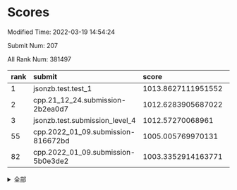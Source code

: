 # Scores

Modified Time: 2022-03-19 14:54:24

Submit Num: 207

All Rank Num: 381497

| rank |               submit               |       score        |       sigma        | pk_num |
| :--- | :--------------------------------- | :----------------- | :----------------- | :----- |
| 1    | jsonzb.test.test_1                 | 1013.8627111951552 | 0.822332643244039  | 7372   |
| 2    | cpp.21_12_24.submission-2b2ea0d7   | 1012.6283905687022 | 0.7956358101057627 | 7367   |
| 3    | jsonzb.test.submission_level_4     | 1012.57270068961   | 0.801315640600426  | 7368   |
| 55   | cpp.2022_01_09.submission-816672bd | 1005.005769970131  | 0.7129720342265251 | 7373   |
| 82   | cpp.2022_01_09.submission-5b0e3de2 | 1003.3352914163771 | 0.7041349158186094 | 7375   |


<details>
<summary>全部</summary>

| rank |                 submit                 |       score        |       sigma        | pk_num |
| :--- | :------------------------------------- | :----------------- | :----------------- | :----- |
| 1    | jsonzb.test.test_1                     | 1013.8627111951552 | 0.822332643244039  | 7372   |
| 2    | cpp.21_12_24.submission-2b2ea0d7       | 1012.6283905687022 | 0.7956358101057627 | 7367   |
| 3    | jsonzb.test.submission_level_4         | 1012.57270068961   | 0.801315640600426  | 7368   |
| 4    | gobigger.level_3.submission_level_3_40 | 1012.5203831150836 | 0.7911732648117468 | 7371   |
| 5    | gobigger.level_3.submission_level_3_37 | 1011.7706328658862 | 0.7722713237362308 | 7372   |
| 6    | gobigger.level_3.submission_level_3_15 | 1011.6551937490561 | 0.769443341096756  | 7372   |
| 7    | gobigger.level_3.submission_level_3_46 | 1011.6251232558851 | 0.7739339282054207 | 7370   |
| 8    | gobigger.level_3.submission_level_3_29 | 1011.2519942988903 | 0.7844198169955952 | 7368   |
| 9    | gobigger.level_3.submission_level_3_41 | 1011.0556064943272 | 0.7458510287541581 | 7367   |
| 10   | gobigger.level_3.submission_level_3_5  | 1011.0363421466438 | 0.7721357014200307 | 7369   |
| 11   | gobigger.level_3.submission_level_3_18 | 1010.9395309839571 | 0.7713022004097316 | 7363   |
| 12   | gobigger.level_3.submission_level_3_25 | 1010.9242314078914 | 0.754446955198121  | 7369   |
| 13   | gobigger.level_3.submission_level_3_28 | 1010.8666712341665 | 0.7716943707978513 | 7376   |
| 14   | gobigger.level_3.submission_level_3_44 | 1010.7959535668675 | 0.7507509970016101 | 7371   |
| 15   | gobigger.level_3.submission_level_3_2  | 1010.7661371857206 | 0.7827761415396842 | 7366   |
| 16   | gobigger.level_3.submission_level_3_42 | 1010.6119620498187 | 0.7649993636299798 | 7368   |
| 17   | gobigger.level_3.submission_level_3_24 | 1010.6119180058067 | 0.790292116155386  | 7374   |
| 18   | gobigger.level_3.submission_level_3_39 | 1010.5813947565327 | 0.7662699696859931 | 7377   |
| 19   | gobigger.level_3.submission_level_3_27 | 1010.5016096005152 | 0.7657999427859911 | 7371   |
| 20   | gobigger.level_3.submission_level_3_21 | 1010.4476226867605 | 0.7800580612737784 | 7372   |
| 21   | gobigger.level_3.submission_level_3_17 | 1010.4465429362753 | 0.7671197583845449 | 7372   |
| 22   | gobigger.level_3.submission_level_3_33 | 1010.4046678799394 | 0.7731084157603488 | 7375   |
| 23   | gobigger.level_3.submission_level_3_34 | 1010.3666967048044 | 0.7570123200407093 | 7374   |
| 24   | gobigger.level_3.submission_level_3_4  | 1010.3145090390442 | 0.7582589839595052 | 7369   |
| 25   | gobigger.level_3.submission_level_3_6  | 1010.2983011863878 | 0.7498411512977771 | 7375   |
| 26   | gobigger.level_3.submission_level_3_22 | 1010.1974550878289 | 0.7601134908564685 | 7367   |
| 27   | gobigger.level_3.submission_level_3_7  | 1010.0807407768428 | 0.7508960774047354 | 7376   |
| 28   | gobigger.level_3.submission_level_3_10 | 1010.0682537655076 | 0.7859475616329994 | 7368   |
| 29   | gobigger.level_3.submission_level_3_48 | 1010.0205398679776 | 0.7505545607798723 | 7370   |
| 30   | gobigger.level_3.submission_level_3_36 | 1010.0095850052942 | 0.770951596729649  | 7366   |
| 31   | gobigger.level_3.submission_level_3_20 | 1009.9900138727007 | 0.7508113062544535 | 7372   |
| 32   | gobigger.level_3.submission_level_3_12 | 1009.9731148092371 | 0.7515998949558814 | 7375   |
| 33   | gobigger.level_3.submission_level_3_31 | 1009.9338157860298 | 0.7613271699619543 | 7369   |
| 34   | gobigger.level_3.submission_level_3_3  | 1009.9198317124657 | 0.7616173795338892 | 7365   |
| 35   | gobigger.level_3.submission_level_3_14 | 1009.8938456036013 | 0.7663639659812954 | 7363   |
| 36   | gobigger.level_3.submission_level_3_11 | 1009.8913177800089 | 0.7406005681823677 | 7371   |
| 37   | gobigger.level_3.submission_level_3_8  | 1009.8230472225323 | 0.759865981891249  | 7377   |
| 38   | gobigger.level_3.submission_level_3_43 | 1009.7905793416762 | 0.7547000154783373 | 7375   |
| 39   | gobigger.level_3.submission_level_3_9  | 1009.767109047594  | 0.7647238474179304 | 7371   |
| 40   | gobigger.level_3.submission_level_3_26 | 1009.7181279504132 | 0.763993996441082  | 7373   |
| 41   | gobigger.level_3.submission_level_3_45 | 1009.6899879831741 | 0.757603595536732  | 7375   |
| 42   | gobigger.level_3.submission_level_3_30 | 1009.6682720607307 | 0.747158609992057  | 7371   |
| 43   | gobigger.level_3.submission_level_3_19 | 1009.6518059798872 | 0.7459145320808289 | 7367   |
| 44   | gobigger.level_3.submission_level_3_38 | 1009.5456594109912 | 0.7791315577086739 | 7375   |
| 45   | gobigger.level_3.submission_level_3_23 | 1009.4804036425903 | 0.8037249322227757 | 7373   |
| 46   | gobigger.level_3.submission_level_3_0  | 1009.3906969118145 | 0.7509491117247564 | 7371   |
| 47   | gobigger.level_3.submission_level_3_16 | 1009.1764304723151 | 0.7691312668129193 | 7369   |
| 48   | gobigger.level_3.submission_level_3_49 | 1009.1585851471739 | 0.7494477751647677 | 7375   |
| 49   | gobigger.level_3.submission_level_3_47 | 1009.1417776459103 | 0.765843676059901  | 7371   |
| 50   | gobigger.level_3.submission_level_3_32 | 1009.0277555498601 | 0.7583168487079318 | 7371   |
| 51   | gobigger.level_3.submission_level_3_1  | 1008.9119001724977 | 0.7740609146934069 | 7370   |
| 52   | gobigger.level_3.submission_level_3_35 | 1008.8532570532191 | 0.7376130770671889 | 7374   |
| 53   | gobigger.level_3.submission_level_3_13 | 1008.2033558585536 | 0.7199614228615846 | 7370   |
| 54   | gobigger.level_1.submission_level_1_34 | 1005.0912760438312 | 0.736696227774821  | 7373   |
| 55   | cpp.2022_01_09.submission-816672bd     | 1005.005769970131  | 0.7129720342265251 | 7373   |
| 56   | gobigger.level_1.submission_level_1_5  | 1004.7693325663125 | 0.7204339867320113 | 7365   |
| 57   | gobigger.level_1.submission_level_1_43 | 1004.6933982758987 | 0.7079639694807954 | 7378   |
| 58   | gobigger.level_1.submission_level_1_3  | 1004.4317802851742 | 0.721037827508835  | 7372   |
| 59   | gobigger.level_1.submission_level_1_28 | 1004.2997203293231 | 0.7262509435097164 | 7371   |
| 60   | gobigger.level_1.submission_level_1_35 | 1004.1934052464419 | 0.7182987214360363 | 7370   |
| 61   | gobigger.level_1.submission_level_1_26 | 1004.129884456312  | 0.7261864196314707 | 7373   |
| 62   | gobigger.level_1.submission_level_1_49 | 1004.0842665050727 | 0.7170026902471175 | 7369   |
| 63   | gobigger.level_1.submission_level_1_25 | 1004.0811016831668 | 0.7204336447708967 | 7370   |
| 64   | gobigger.level_1.submission_level_1_14 | 1003.8913826027981 | 0.7160477765579635 | 7370   |
| 65   | gobigger.level_1.submission_level_1_16 | 1003.8157729444538 | 0.7361816624505152 | 7377   |
| 66   | gobigger.level_1.submission_level_1_22 | 1003.7619040579481 | 0.7134412290455341 | 7372   |
| 67   | gobigger.level_1.submission_level_1_44 | 1003.680616303414  | 0.7255131328652523 | 7373   |
| 68   | gobigger.level_1.submission_level_1_46 | 1003.6587140416    | 0.7111485119473812 | 7366   |
| 69   | gobigger.level_1.submission_level_1_36 | 1003.6549383804006 | 0.7274740458005332 | 7368   |
| 70   | gobigger.level_1.submission_level_1_45 | 1003.6467946913332 | 0.7105413323585122 | 7381   |
| 71   | gobigger.level_1.submission_level_1_40 | 1003.6231452508347 | 0.7254727875203039 | 7367   |
| 72   | gobigger.level_1.submission_level_1_24 | 1003.6163031823473 | 0.7206638941586603 | 7371   |
| 73   | gobigger.level_1.submission_level_1_32 | 1003.594701936137  | 0.7150799176553092 | 7372   |
| 74   | gobigger.level_1.submission_level_1_7  | 1003.5702139513019 | 0.7167365561156438 | 7372   |
| 75   | gobigger.level_1.submission_level_1_29 | 1003.5109138737184 | 0.7223718511232498 | 7371   |
| 76   | gobigger.level_1.submission_level_1_20 | 1003.4198521256966 | 0.7170368161896277 | 7370   |
| 77   | gobigger.level_1.submission_level_1_17 | 1003.4170812139042 | 0.7119143663570734 | 7376   |
| 78   | gobigger.level_1.submission_level_1_39 | 1003.3930729074337 | 0.7337495016902912 | 7368   |
| 79   | gobigger.level_1.submission_level_1_9  | 1003.3739648866534 | 0.7153314579912218 | 7369   |
| 80   | gobigger.level_1.submission_level_1_37 | 1003.3440637950117 | 0.7055897545523778 | 7373   |
| 81   | gobigger.level_1.submission_level_1_19 | 1003.3382236741108 | 0.7252491534269362 | 7369   |
| 82   | cpp.2022_01_09.submission-5b0e3de2     | 1003.3352914163771 | 0.7041349158186094 | 7375   |
| 83   | gobigger.level_1.submission_level_1_8  | 1003.3189766682359 | 0.7095213613688497 | 7371   |
| 84   | gobigger.level_1.submission_level_1_6  | 1003.3106569295165 | 0.7196865857044032 | 7371   |
| 85   | gobigger.level_1.submission_level_1_38 | 1003.2732613561402 | 0.715587719906689  | 7367   |
| 86   | gobigger.level_1.submission_level_1_33 | 1003.2731746715887 | 0.7175963556286475 | 7376   |
| 87   | gobigger.level_1.submission_level_1_23 | 1003.2671147296653 | 0.7360835228053303 | 7374   |
| 88   | gobigger.level_1.submission_level_1_1  | 1003.1480881201912 | 0.7300259518358557 | 7374   |
| 89   | gobigger.level_1.submission_level_1_18 | 1003.0018225703285 | 0.7191050298562365 | 7374   |
| 90   | gobigger.level_1.submission_level_1_10 | 1002.997803886511  | 0.7236330337696649 | 7367   |
| 91   | gobigger.level_1.submission_level_1_13 | 1002.9552627727707 | 0.7130262941540143 | 7378   |
| 92   | gobigger.level_1.submission_level_1_15 | 1002.9282621034032 | 0.7250508551155862 | 7371   |
| 93   | gobigger.level_1.submission_level_1_27 | 1002.8695254492962 | 0.7152219140667182 | 7372   |
| 94   | gobigger.level_1.submission_level_1_4  | 1002.8678264188793 | 0.7048446438101448 | 7373   |
| 95   | gobigger.level_1.submission_level_1_12 | 1002.8557914487221 | 0.7209083473927309 | 7369   |
| 96   | gobigger.level_1.submission_level_1_21 | 1002.6186947980444 | 0.7223575755113751 | 7375   |
| 97   | gobigger.level_1.submission_level_1_0  | 1002.5523473357817 | 0.721328633527172  | 7375   |
| 98   | gobigger.level_1.submission_level_1_11 | 1002.4957303275854 | 0.7122559912370245 | 7377   |
| 99   | gobigger.level_1.submission_level_1_47 | 1002.4666987944588 | 0.7083821092120408 | 7376   |
| 100  | gobigger.level_1.submission_level_1_31 | 1002.2636410730063 | 0.7156474231741412 | 7373   |
| 101  | gobigger.level_1.submission_level_1_48 | 1002.2615429526462 | 0.710254720677004  | 7372   |
| 102  | gobigger.level_1.submission_level_1_42 | 1002.2411911877382 | 0.7140691401009964 | 7369   |
| 103  | gobigger.level_1.submission_level_1_2  | 1001.9781332792569 | 0.718627390755784  | 7376   |
| 104  | gobigger.level_1.submission_level_1_41 | 1001.8972609130145 | 0.7159619319282197 | 7375   |
| 105  | gobigger.level_1.submission_level_1_30 | 1001.6938808445284 | 0.7143903582987493 | 7374   |
| 106  | gobigger.random.submission_random_8    | 998.2592655203291  | 0.7037618375245986 | 7376   |
| 107  | gobigger.random.submission_random_2    | 997.5532631202481  | 0.7113760577765187 | 7372   |
| 108  | gobigger.random.submission_random_5    | 997.2014157209653  | 0.7163541012083465 | 7376   |
| 109  | gobigger.random.submission_random_3    | 997.1833108440142  | 0.7053083609413672 | 7374   |
| 110  | gobigger.random.submission_random_36   | 997.1691960608624  | 0.6965685480038923 | 7375   |
| 111  | gobigger.random.submission_random_0    | 997.0843629442999  | 0.7074613446779642 | 7371   |
| 112  | gobigger.random.submission_random_13   | 996.6332064168467  | 0.7170711782102495 | 7370   |
| 113  | gobigger.random.submission_random_28   | 996.5795659640236  | 0.7089163878631475 | 7374   |
| 114  | gobigger.random.submission_random_16   | 996.5432320577605  | 0.7069571616462859 | 7373   |
| 115  | gobigger.random.submission_random_31   | 996.4851715582037  | 0.7146368160167194 | 7377   |
| 116  | gobigger.random.submission_random_42   | 996.4279326734394  | 0.7245460890629963 | 7373   |
| 117  | gobigger.random.submission_random_26   | 996.4022147386245  | 0.7177645671225868 | 7374   |
| 118  | gobigger.random.submission_random_22   | 996.3626819375365  | 0.7007074197081496 | 7374   |
| 119  | gobigger.random.submission_random_43   | 996.3125406994583  | 0.7096266271804622 | 7373   |
| 120  | gobigger.random.submission_random_46   | 996.2846549600818  | 0.7232006776251308 | 7370   |
| 121  | gobigger.random.submission_random_23   | 996.2074827515663  | 0.7225750181884654 | 7367   |
| 122  | gobigger.random.submission_random_48   | 996.1935161484402  | 0.7169425403864559 | 7373   |
| 123  | gobigger.random.submission_random_27   | 996.1771330898719  | 0.7112865068606781 | 7369   |
| 124  | gobigger.random.submission_random_30   | 996.1509077120345  | 0.7061687617268498 | 7373   |
| 125  | gobigger.random.submission_random_15   | 996.1451253222092  | 0.7329684365355695 | 7371   |
| 126  | gobigger.random.submission_random_7    | 996.0661976956299  | 0.7041673036524174 | 7367   |
| 127  | gobigger.random.submission_random_1    | 996.041369748695   | 0.7119413322849215 | 7376   |
| 128  | gobigger.random.submission_random_12   | 996.0026061423458  | 0.722406923153542  | 7370   |
| 129  | gobigger.random.submission_random_24   | 995.9629635156849  | 0.7168598122605812 | 7374   |
| 130  | gobigger.random.submission_random_17   | 995.9535807955658  | 0.7080429277050087 | 7368   |
| 131  | gobigger.random.submission_random_47   | 995.9512954933332  | 0.6962312584508736 | 7373   |
| 132  | gobigger.random.submission_random_39   | 995.9371707358201  | 0.7101761530915242 | 7369   |
| 133  | gobigger.random.submission_random_11   | 995.9104047283477  | 0.6977888501237318 | 7370   |
| 134  | gobigger.random.submission_random_9    | 995.851511265032   | 0.7089187482439822 | 7370   |
| 135  | gobigger.random.submission_random_18   | 995.8509572785854  | 0.7156394073232819 | 7375   |
| 136  | gobigger.random.submission_random_33   | 995.7336523737138  | 0.710769193200247  | 7375   |
| 137  | gobigger.random.submission_random_40   | 995.6621583957754  | 0.7085973907401618 | 7374   |
| 138  | gobigger.random.submission_random_37   | 995.6594357370783  | 0.722688485665757  | 7372   |
| 139  | gobigger.random.submission_random_45   | 995.6059620093139  | 0.7213562137826413 | 7375   |
| 140  | gobigger.random.submission_random_49   | 995.5806493534608  | 0.703454495132672  | 7371   |
| 141  | gobigger.random.submission_random_41   | 995.5794003046952  | 0.7055498852889843 | 7372   |
| 142  | gobigger.random.submission_random_44   | 995.5790461228942  | 0.7195569314855371 | 7371   |
| 143  | gobigger.random.submission_random_10   | 995.5431649383204  | 0.7117016825475211 | 7376   |
| 144  | gobigger.random.submission_random_25   | 995.3389856189751  | 0.7086872811149059 | 7370   |
| 145  | gobigger.random.submission_random_35   | 995.2897070534698  | 0.7100171971388601 | 7373   |
| 146  | gobigger.random.submission_random_20   | 995.2791874722665  | 0.715941483476104  | 7378   |
| 147  | gobigger.random.submission_random_6    | 995.2592598520221  | 0.7122601882639858 | 7370   |
| 148  | gobigger.random.submission_random_32   | 995.2535157127019  | 0.7203907242966453 | 7368   |
| 149  | gobigger.random.submission_random_14   | 995.2443239926822  | 0.7008209131884734 | 7370   |
| 150  | gobigger.random.submission_random_38   | 995.0217600921104  | 0.7168589740743944 | 7373   |
| 151  | gobigger.random.submission_random_21   | 994.9490937507396  | 0.7135106095363489 | 7366   |
| 152  | gobigger.random.submission_random_4    | 994.9093359630527  | 0.7255537063174362 | 7377   |
| 153  | gobigger.random.submission_random_19   | 994.7649717829694  | 0.7361868499825989 | 7372   |
| 154  | gobigger.random.submission_random_29   | 994.5804131940275  | 0.7075899912329737 | 7372   |
| 155  | gobigger.random.submission_random_34   | 994.55865873752    | 0.7153469175874084 | 7373   |
| 156  | gobigger.level_2.submission_level_2_28 | 993.4655167845019  | 0.7330103611537521 | 7374   |
| 157  | gobigger.level_2.submission_level_2_49 | 993.2672285281636  | 0.7555051233361394 | 7373   |
| 158  | gobigger.level_2.submission_level_2_29 | 993.2119349998786  | 0.7387563037574462 | 7374   |
| 159  | gobigger.level_2.submission_level_2_5  | 993.047838789451   | 0.7426174112127414 | 7370   |
| 160  | gobigger.level_2.submission_level_2_22 | 992.9041975722573  | 0.7408110136507545 | 7376   |
| 161  | gobigger.level_2.submission_level_2_10 | 992.885143733935   | 0.7213684697426361 | 7372   |
| 162  | gobigger.level_2.submission_level_2_46 | 992.7657367568345  | 0.7503718950741487 | 7371   |
| 163  | gobigger.level_2.submission_level_2_15 | 992.752455744372   | 0.7490750736353411 | 7377   |
| 164  | gobigger.level_2.submission_level_2_41 | 992.7182775484672  | 0.7434064282582332 | 7368   |
| 165  | gobigger.level_2.submission_level_2_25 | 992.7110645204191  | 0.7448013417207836 | 7371   |
| 166  | gobigger.level_2.submission_level_2_4  | 992.6892970122847  | 0.7212054935263525 | 7372   |
| 167  | gobigger.level_2.submission_level_2_7  | 992.6781046789348  | 0.7496194450776352 | 7368   |
| 168  | gobigger.level_2.submission_level_2_19 | 992.6449859179779  | 0.743101270176686  | 7375   |
| 169  | gobigger.level_2.submission_level_2_38 | 992.6089902981734  | 0.7458154788105007 | 7374   |
| 170  | gobigger.level_2.submission_level_2_37 | 992.5903365668871  | 0.7528122379597705 | 7369   |
| 171  | gobigger.level_2.submission_level_2_6  | 992.5609257435549  | 0.7358180236992943 | 7367   |
| 172  | gobigger.level_2.submission_level_2_26 | 992.3736318094809  | 0.7249840666339471 | 7367   |
| 173  | gobigger.level_2.submission_level_2_32 | 992.3422191987075  | 0.7453288425175285 | 7369   |
| 174  | gobigger.level_2.submission_level_2_11 | 992.3012337882133  | 0.7320385262804687 | 7371   |
| 175  | gobigger.level_2.submission_level_2_43 | 992.2230861532182  | 0.7579270218007553 | 7376   |
| 176  | gobigger.level_2.submission_level_2_44 | 992.2006192214516  | 0.7558532183644721 | 7372   |
| 177  | gobigger.level_2.submission_level_2_39 | 992.0896292374348  | 0.7366884284727303 | 7372   |
| 178  | gobigger.level_2.submission_level_2_2  | 992.0213559923505  | 0.7317176432121332 | 7376   |
| 179  | gobigger.level_2.submission_level_2_34 | 991.8939999328928  | 0.73254918622293   | 7371   |
| 180  | gobigger.level_2.submission_level_2_13 | 991.8895521293721  | 0.7530330551364915 | 7367   |
| 181  | gobigger.level_2.submission_level_2_33 | 991.826311292228   | 0.743953868030299  | 7375   |
| 182  | gobigger.level_2.submission_level_2_31 | 991.809680321077   | 0.7448373574720398 | 7373   |
| 183  | gobigger.level_2.submission_level_2_45 | 991.7509943699114  | 0.7451417948580201 | 7377   |
| 184  | gobigger.level_2.submission_level_2_42 | 991.7266566487682  | 0.744693412417027  | 7375   |
| 185  | gobigger.level_2.submission_level_2_40 | 991.6725369317759  | 0.7641149910057407 | 7372   |
| 186  | gobigger.level_2.submission_level_2_14 | 991.6370907323716  | 0.7382988795669799 | 7376   |
| 187  | gobigger.level_2.submission_level_2_24 | 991.6356615189627  | 0.752180459312179  | 7378   |
| 188  | gobigger.level_2.submission_level_2_1  | 991.5493421271035  | 0.7479118360860643 | 7377   |
| 189  | gobigger.level_2.submission_level_2_48 | 991.4790799570038  | 0.7579491623899315 | 7378   |
| 190  | gobigger.level_2.submission_level_2_47 | 991.4601285679713  | 0.7633926860014729 | 7374   |
| 191  | gobigger.level_2.submission_level_2_3  | 991.4210869273483  | 0.7352638569566542 | 7367   |
| 192  | gobigger.level_2.submission_level_2_9  | 991.3682272705659  | 0.7611725364913309 | 7367   |
| 193  | gobigger.level_2.submission_level_2_30 | 991.3647099050368  | 0.7449719013600491 | 7374   |
| 194  | gobigger.level_2.submission_level_2_17 | 991.3133887865021  | 0.7551225948204812 | 7370   |
| 195  | gobigger.level_2.submission_level_2_0  | 991.2934579380858  | 0.741227779055425  | 7376   |
| 196  | gobigger.level_2.submission_level_2_23 | 991.2701696379727  | 0.7631051503514423 | 7374   |
| 197  | gobigger.level_2.submission_level_2_8  | 991.2065507007492  | 0.7472366213025003 | 7369   |
| 198  | gobigger.level_2.submission_level_2_27 | 991.1369403968367  | 0.7430325471062738 | 7373   |
| 199  | gobigger.level_2.submission_level_2_36 | 990.9945860871727  | 0.747329220715145  | 7378   |
| 200  | gobigger.level_2.submission_level_2_16 | 990.9286374545297  | 0.7586159469588292 | 7372   |
| 201  | gobigger.level_2.submission_level_2_20 | 990.7388478623577  | 0.753157398299978  | 7374   |
| 202  | gobigger.level_2.submission_level_2_35 | 990.7189577057728  | 0.7555463006134404 | 7370   |
| 203  | gobigger.level_2.submission_level_2_18 | 990.6787569585576  | 0.7746775480440247 | 7370   |
| 204  | gobigger.level_2.submission_level_2_21 | 990.6189929215143  | 0.7733778804828654 | 7369   |
| 205  | gobigger.level_2.submission_level_2_12 | 990.1364975002056  | 0.7587567239210125 | 7365   |
| 206  | gobigger.none.submission_none_0        | 977.5890525652078  | 1.3142683238448645 | 7371   |
| 207  | gobigger.none.submission_none_1        | 975.1218818642461  | 1.5586964563760317 | 7379   |

</details>
